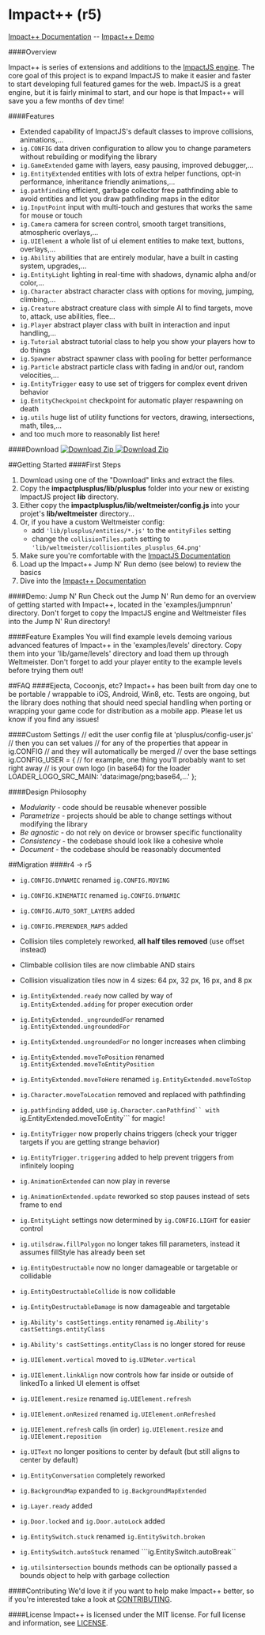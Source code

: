 Impact++ (r5)
========

[Impact++ Documentation](http://collinhover.github.com/impactplusplus) -- [Impact++ Demo](http://collinhover.github.com/impactplusplus)  
  
####Overview

Impact++ is series of extensions and additions to the [ImpactJS engine](http://impactjs.com "ImpactJS"). The core goal of this project is to expand ImpactJS to make it easier and faster to start developing full featured games for the web. ImpactJS is a great engine, but it is fairly minimal to start, and our hope is that Impact++ will save you a few months of dev time!

####Features
* Extended capability of ImpactJS's default classes to improve collisions, animations,...
* ```ig.CONFIG``` data driven configuration to allow you to change parameters without rebuilding or modifying the library
* ```ig.GameExtended``` game with layers, easy pausing, improved debugger,...
* ```ig.EntityExtended``` entities with lots of extra helper functions, opt-in performance, inheritance friendly animations,...
* ```ig.pathfinding``` efficient, garbage collector free pathfinding able to avoid entities and let you draw pathfinding maps in the editor
* ```ig.InputPoint``` input with multi-touch and gestures that works the same for mouse or touch
* ```ig.Camera``` camera for screen control, smooth target transitions, atmospheric overlays,...
* ```ig.UIElement``` a whole list of ui element entities to make text, buttons, overlays,...
* ```ig.Ability``` abilities that are entirely modular, have a built in casting system, upgrades,...
* ```ig.EntityLight``` lighting in real-time with shadows, dynamic alpha and/or color,...
* ```ig.Character``` abstract character class with options for moving, jumping, climbing,...
* ```ig.Creature``` abstract creature class with simple AI to find targets, move to, attack, use abilities, flee...
* ```ig.Player``` abstract player class with built in interaction and input handling,...
* ```ig.Tutorial``` abstract tutorial class to help you show your players how to do things
* ```ig.Spawner``` abstract spawner class with pooling for better performance
* ```ig.Particle``` abstract particle class with fading in and/or out, random velocities,...
* ```ig.EntityTrigger``` easy to use set of triggers for complex event driven behavior
* ```ig.EntityCheckpoint``` checkpoint for automatic player respawning on death
* ```ig.utils``` huge list of utility functions for vectors, drawing, intersections, math, tiles,...
* and too much more to reasonably list here!

####Download
[
![Download Zip](http://github.com/images/modules/download/zip.png)
](http://github.com/collinhover/impactplusplus/zipball/master/)
[
![Download Zip](http://github.com/images/modules/download/tar.png)
](http://github.com/collinhover/impactplusplus/tarball/master/)

##Getting Started
####First Steps
1. Download using one of the "Download" links and extract the files.
2. Copy the **impactplusplus/lib/plusplus** folder into your new or existing ImpactJS project **lib** directory.
3. Either copy the **impactplusplus/lib/weltmeister/config.js** into your projet's **lib/weltmeister** directory...
4. Or, if you have a custom Weltmeister config:
	* add ```'lib/plusplus/entities/*.js'``` to the ```entityFiles``` setting
	* change the ```collisionTiles.path``` setting to ```'lib/weltmeister/collisiontiles_plusplus_64.png'```
5. Make sure you're comfortable with the [ImpactJS Documentation](http://impactjs.com/documentation)
6. Load up the Impact++ Jump N' Run demo (see below) to review the basics
7. Dive into the [Impact++ Documentation](http://collinhover.github.com/impactplusplus)

####Demo: Jump N' Run
Check out the Jump N' Run demo for an overview of getting started with Impact++, located in the 'examples/jumpnrun' directory. Don't forget to copy the ImpactJS engine and Weltmeister files into the Jump N' Run directory!

####Feature Examples
You will find example levels demoing various advanced features of Impact++ in the 'examples/levels' directory. Copy them into your 'lib/game/levels' directory and load them up through Weltmeister. Don't forget to add your player entity to the example levels before trying them out!

##FAQ
####Ejecta, Cocoonjs, etc?
Impact++ has been built from day one to be portable / wrappable to iOS, Android, Win8, etc. Tests are ongoing, but the library does nothing that should need special handling when porting or wrapping your game code for distribution as a mobile app. Please let us know if you find any issues!

####Custom Settings
	// edit the user config file at 'plusplus/config-user.js'
	// then you can set values
	// for any of the properties that appear in ig.CONFIG
	// and they will automatically be merged
	// over the base settings
	ig.CONFIG_USER = {
		// for example, one thing you'll probably want to set right away
		// is your own logo (in base64) for the loader
		LOADER_LOGO_SRC_MAIN: 'data:image/png;base64,...'
	};

####Design Philosophy
* _Modularity_ - code should be reusable whenever possible
* _Parametrize_ - projects should be able to change settings without modifying the library
* _Be agnostic_ - do not rely on device or browser specific functionality
* _Consistency_ - the codebase should look like a cohesive whole
* _Document_ - the codebase should be reasonably documented

##Migration
####r4 -> r5
* ```ig.CONFIG.DYNAMIC``` renamed ```ig.CONFIG.MOVING```
* ```ig.CONFIG.KINEMATIC``` renamed ```ig.CONFIG.DYNAMIC```
* ```ig.CONFIG.AUTO_SORT_LAYERS``` added
* ```ig.CONFIG.PRERENDER_MAPS``` added
  
* Collision tiles completely reworked, **all half tiles removed** (use offset instead)
* Climbable collision tiles are now climbable AND stairs
* Collision visualization tiles now in 4 sizes: 64 px, 32 px, 16 px, and 8 px
  
* ```ig.EntityExtended.ready``` now called by way of ```ig.EntityExtended.adding``` for proper execution order
* ```ig.EntityExtended._ungroundedFor``` renamed ```ig.EntityExtended.ungroundedFor```
* ```ig.EntityExtended.ungroundedFor``` no longer increases when climbing
* ```ig.EntityExtended.moveToPosition``` renamed ```ig.EntityExtended.moveToEntityPosition```
* ```ig.EntityExtended.moveToHere``` renamed ```ig.EntityExtended.moveToStop```
  
* ```ig.Character.moveToLocation``` removed and replaced with pathfinding
* ```ig.pathfinding``` added, use ```ig.Character.canPathfind`` with ```ig.EntityExtended.moveToEntity``` for magic!
  
* ```ig.EntityTrigger``` now properly chains triggers (check your trigger targets if you are getting strange behavior)
* ```ig.EntityTrigger.triggering``` added to help prevent triggers from infinitely looping
  
* ```ig.AnimationExtended``` can now play in reverse
* ```ig.AnimationExtended.update``` reworked so stop pauses instead of sets frame to end
  
* ```ig.EntityLight``` settings now determined by ```ig.CONFIG.LIGHT``` for easier control
* ```ig.utilsdraw.fillPolygon``` no longer takes fill parameters, instead it assumes fillStyle has already been set
  
* ```ig.EntityDestructable``` now no longer damageable or targetable or collidable
* ```ig.EntityDestructableCollide``` is now collidable
* ```ig.EntityDestructableDamage``` is now damageable and targetable
  
* ```ig.Ability's castSettings.entity``` renamed ```ig.Ability's castSettings.entityClass```
* ```ig.Ability's castSettings.entityClass``` is no longer stored for reuse
  
* ```ig.UIElement.vertical``` moved to ```ig.UIMeter.vertical```
* ```ig.UIElement.linkAlign``` now controls how far inside or outside of linkedTo a linked UI element is offset
* ```ig.UIElement.resize``` renamed ```ig.UIElement.refresh```
* ```ig.UIElement.onResized``` renamed ```ig.UIElement.onRefreshed```
* ```ig.UIElement.refresh``` calls (in order) ```ig.UIElement.resize``` and ```ig.UIElement.reposition```
* ```ig.UIText``` no longer positions to center by default (but still aligns to center by default)
* ```ig.EntityConversation``` completely reworked
  
* ```ig.BackgroundMap``` expanded to ```ig.BackgroundMapExtended```
* ```ig.Layer.ready``` added
* ```ig.Door.locked``` and ```ig.Door.autoLock``` added
* ```ig.EntitySwitch.stuck``` renamed ```ig.EntitySwitch.broken```
* ```ig.EntitySwitch.autoStuck``` renamed ```ig.EntitySwitch.autoBreak``

* ```ig.utilsintersection``` bounds methods can be optionally passed a bounds object to help with garbage collection

####Contributing
We'd love it if you want to help make Impact++ better, so if you're interested take a look at [CONTRIBUTING](https://github.com/collinhover/impactplusplus/blob/master/CONTRIBUTING.md).

####License
Impact++ is licensed under the MIT license. For full license and information, see [LICENSE](https://github.com/collinhover/impactplusplus/blob/master/LICENSE.md).